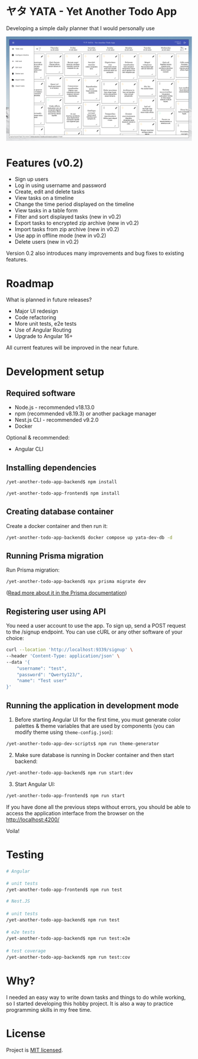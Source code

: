 # ヤタ YATA - Yet Another Todo App

Developing a simple daily planner that I would personally use</i>

![App with example tasks](/screenshot.png?raw=true "App with example tasks")

# Features (v0.2)

- Sign up users
- Log in using username and password
- Create, edit and delete tasks
- View tasks on a timeline
- Change the time period displayed on the timeline
- View tasks in a table form
- Filter and sort displayed tasks (new in v0.2)
- Export tasks to encrypted zip archive (new in v0.2)
- Import tasks from zip archive (new in v0.2)
- Use app in offline mode (new in v0.2)
- Delete users (new in v0.2)

Version 0.2 also introduces many improvements and bug fixes to existing features.

# Roadmap

What is planned in future releases?

- Major UI redesign
- Code refactoring
- More unit tests, e2e tests
- Use of Angular Routing
- Upgrade to Angular 16+

All current features will be improved in the near future.

# Development setup

## Required software

- Node.js - recommended v18.13.0
- npm (recommended v8.19.3) or another package manager
- Nest.js CLI - recommended v9.2.0
- Docker

Optional & recommended:

- Angular CLI

## Installing dependencies

```bash
/yet-another-todo-app-backend$ npm install
```
```bash
/yet-another-todo-app-frontend$ npm install
```

## Creating database container

Create a docker container and then run it:

```bash
/yet-another-todo-app-backend$ docker compose up yata-dev-db -d
```

## Running Prisma migration

Run Prisma migration:

```bash
/yet-another-todo-app-backend$ npx prisma migrate dev
```

([Read more about it in the Prisma documentation](https://www.prisma.io/docs/concepts/components/prisma-migrate/migrate-development-production))


## Registering user using API

You need a user account to use the app.
To sign up, send a POST request to the /signup endpoint.
You can use cURL or any other software of your choice:

```bash
curl --location 'http://localhost:9339/signup' \
--header 'Content-Type: application/json' \
--data '{
    "username": "test",
    "password": "Qwerty123/",
    "name": "Test user"
}'
```

## Running the application in development mode

1. Before starting Angular UI for the first time, you must generate color palettes & theme variables that are used by components (you can modify theme using `theme-config.json`):

```bash
/yet-another-todo-app-dev-scripts$ npm run theme-generator
```

2. Make sure database is running in Docker container and then start backend:

```bash
/yet-another-todo-app-backend$ npm run start:dev
```

3. Start Angular UI:

```bash
/yet-another-todo-app-frontend$ npm run start
```

If you have done all the previous steps without errors, you should be able to access the application interface from the browser on the [http://localhost:4200/](http://localhost:4200/)

Voila!

# Testing

```bash
# Angular

# unit tests
/yet-another-todo-app-frontend$ npm run test
```

```bash
# Nest.JS

# unit tests
/yet-another-todo-app-backend$ npm run test

# e2e tests
/yet-another-todo-app-backend$ npm run test:e2e

# test coverage
/yet-another-todo-app-backend$ npm run test:cov
```

# Why?

I needed an easy way to write down tasks and things to do while working, so I started developing this hobby project.
It is also a way to practice programming skills in my free time.

# License

Project is [MIT licensed](LICENSE).